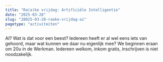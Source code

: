 ```yaml
---
title: "Ra(a)ke vrijdag: Artificiële Intelligentie"
date: "2025-03-28"
slug: "20025-03-28-raake-vrijdag-ai"
pagetype: "activiteiten"
---
```


AI? Wat is dat voor een beest? Iedereen heeft er al wel eens iets van gehoord, maar wat kunnen we daar nu eigenlijk mee?
We beginnen eraan om 20u in de Werkman. Iedereen welkom, inkom gratis, inschrijven is niet noodzakelijk.